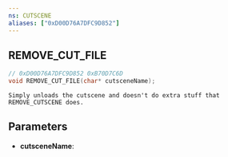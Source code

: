 ```yaml
---
ns: CUTSCENE
aliases: ["0xD00D76A7DFC9D852"]
---
```

## REMOVE_CUT_FILE

```c
// 0xD00D76A7DFC9D852 0xB70D7C6D
void REMOVE_CUT_FILE(char* cutsceneName);
```

```
Simply unloads the cutscene and doesn't do extra stuff that REMOVE_CUTSCENE does.
```

## Parameters
* **cutsceneName**: 

